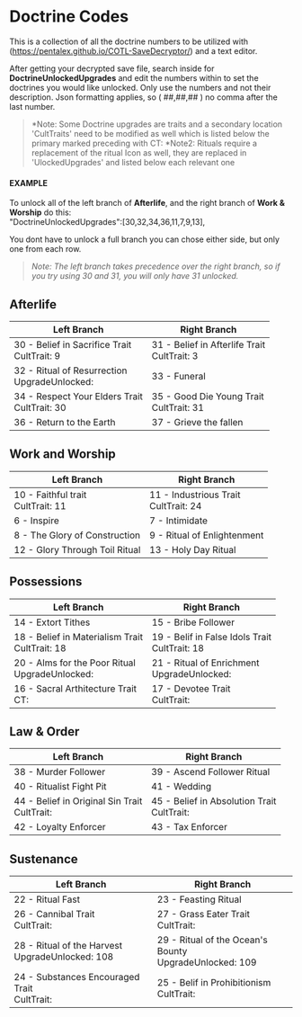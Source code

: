 # Doctrine Codes
This is a collection of all the doctrine numbers to be utilized with (https://pentalex.github.io/COTL-SaveDecryptor/) and a text editor.  
  
After getting your decrypted save file, search inside for **DoctrineUnlockedUpgrades** and edit the numbers within to set the doctrines you would like unlocked. Only use the numbers and not their description. Json formatting applies, so ( ##,##,## ) no comma after the last number.
>*Note: Some Doctrine upgrades are traits and a secondary location 'CultTraits' need to be modified as well which is listed below the primary marked preceding with CT:
>*Note2: Rituals require a replacement of the ritual Icon as well, they are replaced in 'UlockedUpgrades' and listed below each relevant one

#### EXAMPLE
To unlock all of the left branch of **Afterlife**, and the right branch of **Work & Worship** do this:  
"DoctrineUnlockedUpgrades":[30,32,34,36,11,7,9,13],

You dont have to unlock a full branch you can chose either side, but only one from each row.
>*Note: The left branch takes precedence over the right branch, so if you try using 30 and 31, you will only have 31 unlocked.*

## Afterlife
|Left Branch|Right Branch|
|---|---|
| 30 - Belief in Sacrifice Trait <br> CultTrait: 9 | 31 - Belief in Afterlife Trait <br> CultTrait: 3|
| 32 - Ritual of Resurrection   <br> UpgradeUnlocked: | 33 - Funeral |
| 34 - Respect Your Elders Trait <br> CultTrait: 30  | 35 - Good Die Young Trait <br> CultTrait: 31|
| 36 - Return to the Earth       | 37 - Grieve the fallen |


## Work and Worship
|Left Branch|Right Branch|
|---|---|
| 10 - Faithful trait <br> CultTrait: 11 | 11 - Industrious Trait <br> CultTrait: 24|
| 6 - Inspire                    | 7 - Intimidate|
| 8 - The Glory of Construction  | 9 - Ritual of Enlightenment|
| 12 - Glory Through Toil Ritual | 13 - Holy Day Ritual|

## Possessions
|Left Branch|Right Branch|
|---|---|
| 14 - Extort Tithes               | 15 - Bribe Follower|
| 18 - Belief in Materialism Trait <br> CultTrait: 18| 19 - Belif in False Idols Trait <br> CultTrait: 18|
| 20 - Alms for the Poor Ritual    <br> UpgradeUnlocked: | 21 - Ritual of Enrichment <br> UpgradeUnlocked:|
| 16 - Sacral Arthitecture Trait   <br> CT:| 17 - Devotee Trait <br> CultTrait:|

## Law & Order
|Left Branch|Right Branch|
|---|---|
| 38 - Murder Follower              | 39 - Ascend Follower Ritual|
| 40 - Ritualist Fight Pit          | 41 - Wedding|
| 44 - Belief in Original Sin Trait <br> CultTrait:| 45 - Belief in Absolution Trait <br> CultTrait:|
| 42 - Loyalty Enforcer             | 43 - Tax Enforcer|

## Sustenance
|Left Branch|Right Branch|
|---|---|
| 22 - Ritual Fast                 | 23 - Feasting Ritual|
| 26 - Cannibal Trait              <br> CultTrait:| 27 - Grass Eater Trait <br> CultTrait:|
| 28 - Ritual of the Harvest       <br> UpgradeUnlocked: 108| 29 - Ritual of the Ocean's Bounty <br> UpgradeUnlocked: 109|
| 24 - Substances Encouraged Trait <br> CultTrait:| 25 - Belif in Prohibitionism <br> CultTrait:|
